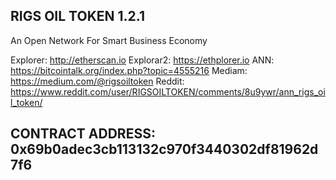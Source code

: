 ## RIGS OIL TOKEN 1.2.1
An Open Network For Smart Business Economy

Explorer: http://etherscan.io
Explorar2: https://ethplorer.io
ANN: https://bitcointalk.org/index.php?topic=4555216
Mediam: https://medium.com/@rigsoiltoken
Reddit: https://www.reddit.com/user/RIGSOILTOKEN/comments/8u9ywr/ann_rigs_oil_token/
## CONTRACT ADDRESS: 0x69b0adec3cb113132c970f3440302df81962d7f6

